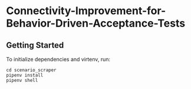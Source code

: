 # Connectivity-Improvement-for-Behavior-Driven-Acceptance-Tests


## Getting Started
To initialize dependencies and virtenv, run:
```shell
cd scenario_scraper
pipenv install
pipenv shell
```
